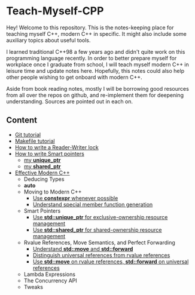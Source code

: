 # Teach-Myself-CPP

Hey! Welcome to this repository. This is the notes-keeping place for teaching myself C++, modern C++ in specific. It might also include some auxiliary topics about useful tools.

I learned traditional C++98 a few years ago and didn't quite work on this programming language recently. In order to better prepare myself for workplace once I graduate from school, I will teach myself modern C++ in leisure time and update notes here. Hopefully, this notes could also help other people wishing to get onboard with modern C++.

Aside from book reading notes, mostly I will be borrowing good resources from all over the repos on github, and re-implement them for deepening understanding. Sources are pointed out in each on.

## Content

- [Git tutorial](./Git-tutorial)
- [Makefile tutorial](./Makefile-tutorial)
- [How to write a Reader-Writer lock](./ReaderWriter-lock)
- [How to write Smart pointers](./Smart_ptr)
    * [my **unique_ptr**](./Smart_ptr/README.md#unique_ptr)
    * [my **shared_ptr**](./Smart_ptr/README.md#shared_ptr)
- [Effective Modern C++](./Effective-Modern-C++/Effective-Modern-CPP.pdf)
	* Deducing Types
	* **auto**
	* Moving to Modern C++
        * [Use **constexpr** whenever possible](./Effective-Modern-C++/Item-15)
        * [Understand special member function generation](./Effective-Modern-C++/Item-17)
	* Smart Pointers
		* [Use **std::unique_ptr** for exclusive-ownership resource management](./Effective-Modern-C++/Item-18) 
        * [Use **std::shared_ptr** for shared-ownership resource management](./Effective-Modern-C++/Item-19)       
	* Rvalue References, Move Semantics, and Perfect Forwarding
        * [Understand **std::move** and **std::forward**](./Effective-Modern-C++/Item-23)
        * [Distinguish universal references from rvalue references](./Effective-Modern-C++/Item-24)
        * [Use **std::move** on rvalue references, **std::forward** on universal references](./Effective-Modern-C++/Item-25)
	* Lambda Expressions
	* The Concurrency API
	* Tweaks
